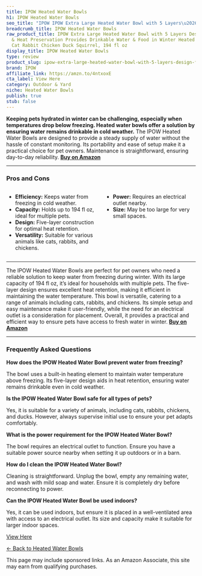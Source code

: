 ```yaml
---
title: IPOW Heated Water Bowls
h1: IPOW Heated Water Bowls
seo_title: "IPOW IPOW Extra Large Heated Water Bowl with 5 Layers\u2026"
breadcrumb_title: IPOW Heated Water Bowls
raw_product_title: IPOW Extra Large Heated Water Bowl with 5 Layers Design for Heating
  & Heat Preservation Provides Drinkable Water & Food in Winter Heated Pet Bowl for
  Cat Rabbit Chicken Duck Squirrel, 194 fl oz
display_title: IPOW Heated Water Bowls
type: review
product_slug: ipow-extra-large-heated-water-bowl-with-5-layers-design-for-heating-hea-bdcb37ff
brand: IPOW
affiliate_link: https://amzn.to/4ntxoxE
cta_label: View Here
category: Outdoor & Yard
niche: Heated Water Bowls
publish: true
stub: false
---
```


<div id="intro" class="full-width">
  <p><strong>Keeping pets hydrated in winter can be challenging, especially when temperatures drop below freezing. Heated water bowls offer a solution by ensuring water remains drinkable in cold weather.</strong> The IPOW Heated Water Bowls are designed to provide a steady supply of water without the hassle of constant monitoring. Its portability and ease of setup make it a practical choice for pet owners. Maintenance is straightforward, ensuring day-to-day reliability. <a href="https://amzn.to/4ntxoxE" rel="nofollow sponsored noopener" target="_blank"><strong>Buy on Amazon</strong></a></p>
</div>

<hr />
<h3 id="pros-cons">Pros and Cons</h3>
<div class="pc-grid" style="display:grid;grid-template-columns:1fr 1fr;gap:16px;">
  <ul>
    <li><strong>Efficiency:</strong> Keeps water from freezing in cold weather.</li>
    <li><strong>Capacity:</strong> Holds up to 194 fl oz, ideal for multiple pets.</li>
    <li><strong>Design:</strong> Five-layer construction for optimal heat retention.</li>
    <li><strong>Versatility:</strong> Suitable for various animals like cats, rabbits, and chickens.</li>
  </ul>
  <ul>
    <li><strong>Power:</strong> Requires an electrical outlet nearby.</li>
    <li><strong>Size:</strong> May be too large for very small spaces.</li>
  </ul>
</div>
<hr />

<div class="full-width">
  <p>The IPOW Heated Water Bowls are perfect for pet owners who need a reliable solution to keep water from freezing during winter. With its large capacity of 194 fl oz, it’s ideal for households with multiple pets. The five-layer design ensures excellent heat retention, making it efficient in maintaining the water temperature. This bowl is versatile, catering to a range of animals including cats, rabbits, and chickens. Its simple setup and easy maintenance make it user-friendly, while the need for an electrical outlet is a consideration for placement. Overall, it provides a practical and efficient way to ensure pets have access to fresh water in winter. <a href="https://amzn.to/4ntxoxE" rel="nofollow sponsored noopener" target="_blank"><strong>Buy on Amazon</strong></a></p>
</div>

<hr />
<h3 id="faqs">Frequently Asked Questions</h3>

<p><strong>How does the IPOW Heated Water Bowl prevent water from freezing?</strong></p>
<p>The bowl uses a built-in heating element to maintain water temperature above freezing. Its five-layer design aids in heat retention, ensuring water remains drinkable even in cold weather.</p>

<p><strong>Is the IPOW Heated Water Bowl safe for all types of pets?</strong></p>
<p>Yes, it is suitable for a variety of animals, including cats, rabbits, chickens, and ducks. However, always supervise initial use to ensure your pet adapts comfortably.</p>

<p><strong>What is the power requirement for the IPOW Heated Water Bowl?</strong></p>
<p>The bowl requires an electrical outlet to function. Ensure you have a suitable power source nearby when setting it up outdoors or in a barn.</p>

<p><strong>How do I clean the IPOW Heated Water Bowl?</strong></p>
<p>Cleaning is straightforward. Unplug the bowl, empty any remaining water, and wash with mild soap and water. Ensure it is completely dry before reconnecting to power.</p>

<p><strong>Can the IPOW Heated Water Bowl be used indoors?</strong></p>
<p>Yes, it can be used indoors, but ensure it is placed in a well-ventilated area with access to an electrical outlet. Its size and capacity make it suitable for larger indoor spaces.</p>
<p><a class="btn" href="https://amzn.to/4ntxoxE" target="_blank" rel="nofollow sponsored noopener">View Here</a></p>
<p><a href="/roundups/outdoor-yard/heated-water-bowls/">← Back to Heated Water Bowls</a></p>
<aside class="disclosure">This page may include sponsored links. As an Amazon Associate, this site may earn from qualifying purchases.</aside>
